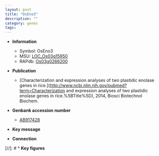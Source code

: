 ```yaml
---
layout: post
title: "OsEno3"
description: ""
category: genes
tags: 
---
```


* **Information**  
    + Symbol: OsEno3  
    + MSU: [LOC_Os03g15950](http://rice.uga.edu/cgi-bin/ORF_infopage.cgi?orf=LOC_Os03g15950)  
    + RAPdb: [Os03g0266200](http://rapdb.dna.affrc.go.jp/viewer/gbrowse_details/irgsp1?name=Os03g0266200)  

* **Publication**  
    + [Characterization and expression analyses of two plastidic enolase genes in rice.](http://www.ncbi.nlm.nih.gov/pubmed?term=Characterization and expression analyses of two plastidic enolase genes in rice.%5BTitle%5D), 2014, Biosci Biotechnol Biochem.

* **Genbank accession number**  
    + [AB917428](http://www.ncbi.nlm.nih.gov/nuccore/AB917428)

* **Key message**  

* **Connection**  

[//]: # * **Key figures**  


